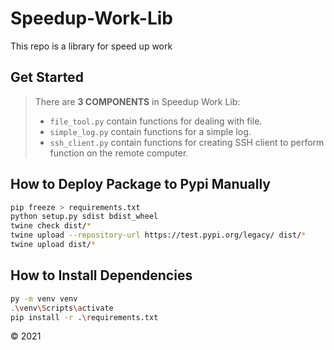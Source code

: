 # Speedup-Work-Lib

This repo is a library for speed up work

## Get Started
> There are **3 COMPONENTS** in Speedup Work Lib:<br/>
> - `file_tool.py` contain functions for dealing with file.<br/>
> - `simple_log.py` contain functions for a simple log.<br/>
> - `ssh_client.py` contain functions for creating SSH client to perform function on the remote computer.<br/>

## How to Deploy Package to Pypi Manually
```bash
pip freeze > requirements.txt
python setup.py sdist bdist_wheel
twine check dist/*
twine upload --repository-url https://test.pypi.org/legacy/ dist/*
twine upload dist/*
```

## How to Install Dependencies
```bash
py -m venv venv
.\venv\Scripts\activate
pip install -r .\requirements.txt
```

&copy; 2021
